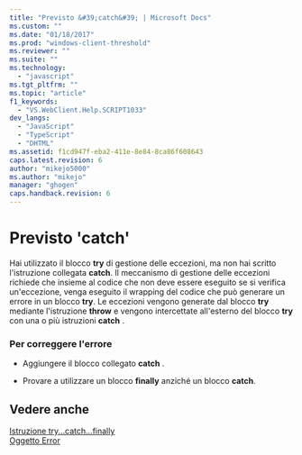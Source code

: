```yaml
---
title: "Previsto &#39;catch&#39; | Microsoft Docs"
ms.custom: ""
ms.date: "01/18/2017"
ms.prod: "windows-client-threshold"
ms.reviewer: ""
ms.suite: ""
ms.technology: 
  - "javascript"
ms.tgt_pltfrm: ""
ms.topic: "article"
f1_keywords: 
  - "VS.WebClient.Help.SCRIPT1033"
dev_langs: 
  - "JavaScript"
  - "TypeScript"
  - "DHTML"
ms.assetid: f1cd947f-eba2-411e-8e84-8ca86f608643
caps.latest.revision: 6
author: "mikejo5000"
ms.author: "mikejo"
manager: "ghogen"
caps.handback.revision: 6
---
```

# Previsto &#39;catch&#39;
Hai utilizzato il blocco **try**  di gestione delle eccezioni, ma non hai scritto l'istruzione collegata **catch**.  Il meccanismo di gestione delle eccezioni richiede che insieme al codice che non deve essere eseguito se si verifica un'eccezione, venga eseguito il wrapping del codice che può generare un errore in un blocco **try**.  Le eccezioni vengono generate dal blocco **try** mediante l'istruzione **throw** e vengono intercettate all'esterno del blocco **try** con una o più istruzioni **catch** .  
  
### Per correggere l'errore  
  
-   Aggiungere il blocco collegato **catch** .  
  
-   Provare a utilizzare un blocco **finally** anziché un blocco **catch**.  
  
## Vedere anche  
 [Istruzione try...catch...finally](../../javascript/reference/try-dot-dot-dot-catch-dot-dot-dot-finally-statement-javascript.md)   
 [Oggetto Error](../../javascript/reference/error-object-javascript.md)